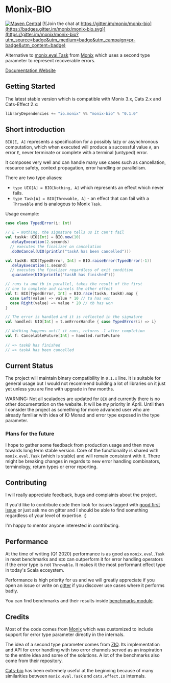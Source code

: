 # Monix-BIO

[![Maven Central](https://img.shields.io/maven-central/v/io.monix/monix-bio_2.12.svg)](https://search.maven.org/search?q=g:io.monix%20AND%20a:monix-bio_2.12)
[![Join the chat at https://gitter.im/monix/monix-bio](https://badges.gitter.im/monix/monix-bio.svg)](https://gitter.im/monix/monix-bio?utm_source=badge&utm_medium=badge&utm_campaign=pr-badge&utm_content=badge)

Alternative to [monix.eval.Task](https://monix.io/api/3.1/monix/eval/Task.html) from [Monix](https://github.com/monix/monix) which uses a second type parameter to represent recoverable errors.

[Documentation Website](https://monix.github.io/monix-bio/)

## Getting Started

The latest stable version which is compatible with Monix 3.x, Cats 2.x and Cats-Effect 2.x:

```scala
libraryDependencies += "io.monix" %% "monix-bio" % "0.1.0"
```

## Short introduction

`BIO[E, A]` represents a specification for a possibly lazy or asynchronous computation, which when executed will produce
a successful value `A`, an error `E`, never terminate or complete with a terminal (untyped) error.

It composes very well and can handle many use cases such as cancellation, resource safety, context propagation, error handling or parallelism.

There are two type aliases:
- `type UIO[A] = BIO[Nothing, A]` which represents an effect which never fails.
- `type Task[A] = BIO[Throwable, A]` - an effect that can fail with a `Throwable` and is analogous to Monix `Task`.

Usage example:

```scala 
case class TypedError(i: Int)

// E = Nothing, the signature tells us it can't fail
val taskA: UIO[Int] = BIO.now(10)
  .delayExecution(2.seconds)
  // executes the finalizer on cancelation
  .doOnCancel(UIO(println("taskA has been cancelled")))

val taskB: BIO[TypedError, Int] = BIO.raiseError(TypedError(-1))
  .delayExecution(1.second)
  // executes the finalizer regardless of exit condition
  .guarantee(UIO(println("taskB has finished")))

// runs ta and tb in parallel, takes the result of the first
// one to complete and cancels the other effect
val t: BIO[TypedError, Int] = BIO.race(taskA, taskB).map {
  case Left(value) => value * 10 // ta has won
  case Right(value) => value * 20 // tb has won
}

// The error is handled and it is reflected in the signature
val handled: UIO[Int] = t.onErrorHandle { case TypedError(i) => i}

// Nothing happens until it runs, returns -1 after completion
val f: CancelableFuture[Int] = handled.runToFuture
    
// => taskB has finished
// => taskA has been cancelled
```

## Current Status

The project will maintain binary compatibility in `0.1.x` line. 
It is suitable for general usage but I would not recommend building a lot of libraries on it just yet unless you are fine with upgrade in few months.

WARNING: Not all scaladocs are updated for `BIO` and currently there is no other documentation on the website. 
It will be my priority in April.
Until then I consider the project as something for more advanced user who are already familiar with idea of IO Monad and error type exposed in the type parameter.

### Plans for the future

I hope to gather some feedback from production usage and then move towards long term stable version.
Core of the functionality is shared with `monix.eval.Task` (which is stable) and will remain consistent with it. 
There might be breaking changes in regards to new error handling combinators, terminology, return types or error reporting.

## Contributing

I will really appreciate feedback, bugs and complaints about the project.

If you'd like to contribute code then look for issues tagged with [good first issue](https://github.com/monix/monix-bio/issues?q=is%3Aopen+is%3Aissue+label%3A%22good+first+issue%22)
or just ask me on gitter and I should be able to find something regardless of your level of expertise. :)

I'm happy to mentor anyone interested in contributing.

## Performance

At the time of writing (Q1 2020) performance is as good as `monix.eval.Task` in most benchmarks and `BIO` can outperform it for error handling operators if the error type is not `Throwable`.
It makes it the most performant effect type in today's Scala ecosystem.

Performance is high priority for us and we will greatly appreciate if you open an issue or write on [gitter](https://gitter.im/monix/monix) if you discover use cases where it performs badly.

You can find benchmarks and their results inside [benchmarks module](benchmarks).

## Credits

Most of the code comes from [Monix](https://github.com/monix/monix) which was customized to include support for error type parameter directly in the internals.

The idea of a second type parameter comes from [ZIO](https://github.com/zio/zio). Its implementation and API for error handling with two error channels served as an inspiration to the entire idea and some of the solutions. A lot of the benchmarks also come from their repository.

[Cats-bio](https://github.com/LukaJCB/cats-bio) has been extremely useful at the beginning because of many similarities between `monix.eval.Task` and `cats.effect.IO` internals.
